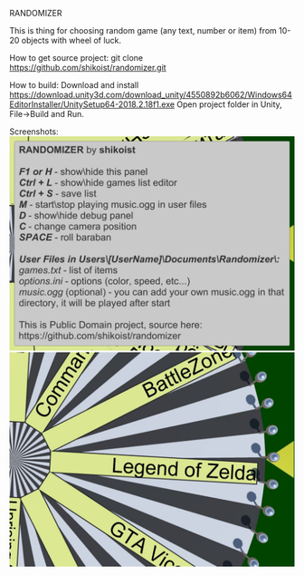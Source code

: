 ﻿RANDOMIZER

This is thing for choosing random game (any text, number or item) from 10-20 objects with wheel of luck.

How to get source project:
git clone https://github.com/shikoist/randomizer.git

How to build:
Download and install
https://download.unity3d.com/download_unity/4550892b6062/Windows64EditorInstaller/UnitySetup64-2018.2.18f1.exe
Open project folder in Unity, File->Build and Run.

Screenshots:
![help.jpg](screenshots/help.jpg)
![main.jpg](screenshots/main.jpg)
